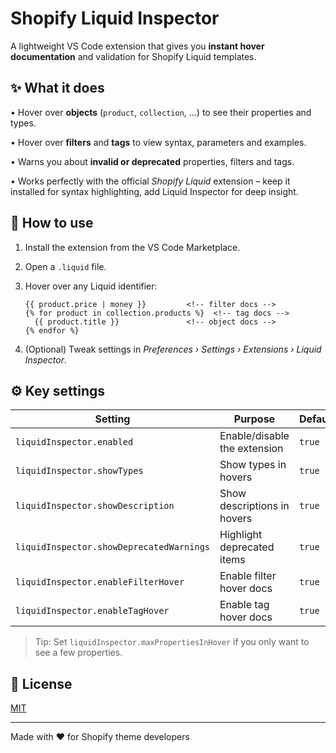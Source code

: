 # Shopify Liquid Inspector

A lightweight VS Code extension that gives you **instant hover documentation** and validation for Shopify Liquid templates.

## ✨ What it does

• Hover over **objects** (`product`, `collection`, …) to see their properties and types.

• Hover over **filters** and **tags** to view syntax, parameters and examples.

• Warns you about **invalid or deprecated** properties, filters and tags.

• Works perfectly with the official _Shopify Liquid_ extension – keep it installed for syntax highlighting, add Liquid Inspector for deep insight.

## 🚀 How to use

1. Install the extension from the VS Code Marketplace.
2. Open a `.liquid` file.
3. Hover over any Liquid identifier:

   ```liquid
   {{ product.price | money }}         <!-- filter docs -->
   {% for product in collection.products %}  <!-- tag docs -->
     {{ product.title }}               <!-- object docs -->
   {% endfor %}
   ```

4. (Optional) Tweak settings in _Preferences › Settings › Extensions › Liquid Inspector_.

## ⚙️ Key settings

| Setting                                  | Purpose                      | Default |
| ---------------------------------------- | ---------------------------- | ------- |
| `liquidInspector.enabled`                | Enable/disable the extension | `true`  |
| `liquidInspector.showTypes`              | Show types in hovers         | `true`  |
| `liquidInspector.showDescription`        | Show descriptions in hovers  | `true`  |
| `liquidInspector.showDeprecatedWarnings` | Highlight deprecated items   | `true`  |
| `liquidInspector.enableFilterHover`      | Enable filter hover docs     | `true`  |
| `liquidInspector.enableTagHover`         | Enable tag hover docs        | `true`  |

> Tip: Set `liquidInspector.maxPropertiesInHover` if you only want to see a few properties.

## 📄 License

[MIT](LICENSE.txt)

---

Made with ❤️ for Shopify theme developers
